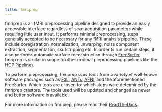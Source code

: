```yaml
---
title: fmriprep
---
```


fmriprep is an fMRI preprocessing pipeline designed to provide an easily
accessible interface regardless of scan acquisition parameters while
requiring little user input. It performs minimal preprocessing, steps
generally accepted to be necessary for any fMRI analysis pipeline. These
include coregistration, normalization, unwarping, noise component
extraction, segmentation, skullstripping etc. In order to run certain
steps, it also performs automatic surface reconstruction through
[FreeSurfer](https://surfer.nmr.mgh.harvard.edu/). fmriprep is similar
in scope to other minimal preprocessing pipelines like the [HCP
Pipelines](https://github.com/Washington-University/HCPpipelines).

To perform preprocessing, fmriprep uses tools from a variety of
well-known software packages such as
[FSL](https://fsl.fmrib.ox.ac.uk/fsl/fslwiki/),
[ANTs](https://stnava.github.io/ANTs/),
[AFNI](https://afni.nimh.nih.gov/), and the aforementioned FreeSurfer.
Which tools are chosen for which steps were determined by the fmriprep
creators. The tools used will be updated and changed as newer and better
software is available.

For more information on fmriprep, please read their
[ReadTheDocs](https://fmriprep.org/en/stable/).

<div class="toctree" maxdepth="2" titlesonly="" hidden="">

fmriprep-usage.rst fmriprep-scripts.rst

</div>
